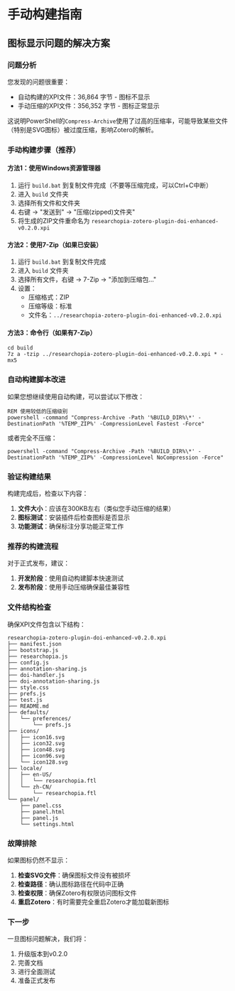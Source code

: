 # 手动构建指南

## 图标显示问题的解决方案

### 问题分析
您发现的问题很重要：
- 自动构建的XPI文件：36,864 字节 - 图标不显示
- 手动压缩的XPI文件：356,352 字节 - 图标正常显示

这说明PowerShell的`Compress-Archive`使用了过高的压缩率，可能导致某些文件（特别是SVG图标）被过度压缩，影响Zotero的解析。

### 手动构建步骤（推荐）

#### 方法1：使用Windows资源管理器
1. 运行 `build.bat` 到复制文件完成（不要等压缩完成，可以Ctrl+C中断）
2. 进入 `build` 文件夹
3. 选择所有文件和文件夹
4. 右键 → "发送到" → "压缩(zipped)文件夹"
5. 将生成的ZIP文件重命名为 `researchopia-zotero-plugin-doi-enhanced-v0.2.0.xpi`

#### 方法2：使用7-Zip（如果已安装）
1. 运行 `build.bat` 到复制文件完成
2. 进入 `build` 文件夹
3. 选择所有文件，右键 → 7-Zip → "添加到压缩包..."
4. 设置：
   - 压缩格式：ZIP
   - 压缩等级：标准
   - 文件名：`../researchopia-zotero-plugin-doi-enhanced-v0.2.0.xpi`

#### 方法3：命令行（如果有7-Zip）
```batch
cd build
7z a -tzip ../researchopia-zotero-plugin-doi-enhanced-v0.2.0.xpi * -mx5
```

### 自动构建脚本改进

如果您想继续使用自动构建，可以尝试以下修改：

```batch
REM 使用较低的压缩级别
powershell -command "Compress-Archive -Path '%BUILD_DIR%\*' -DestinationPath '%TEMP_ZIP%' -CompressionLevel Fastest -Force"
```

或者完全不压缩：
```batch
powershell -command "Compress-Archive -Path '%BUILD_DIR%\*' -DestinationPath '%TEMP_ZIP%' -CompressionLevel NoCompression -Force"
```

### 验证构建结果

构建完成后，检查以下内容：

1. **文件大小**：应该在300KB左右（类似您手动压缩的结果）
2. **图标测试**：安装插件后检查图标是否显示
3. **功能测试**：确保标注分享功能正常工作

### 推荐的构建流程

对于正式发布，建议：

1. **开发阶段**：使用自动构建脚本快速测试
2. **发布阶段**：使用手动压缩确保最佳兼容性

### 文件结构检查

确保XPI文件包含以下结构：
```
researchopia-zotero-plugin-doi-enhanced-v0.2.0.xpi
├── manifest.json
├── bootstrap.js
├── researchopia.js
├── config.js
├── annotation-sharing.js
├── doi-handler.js
├── doi-annotation-sharing.js
├── style.css
├── prefs.js
├── test.js
├── README.md
├── defaults/
│   └── preferences/
│       └── prefs.js
├── icons/
│   ├── icon16.svg
│   ├── icon32.svg
│   ├── icon48.svg
│   ├── icon96.svg
│   └── icon128.svg
├── locale/
│   ├── en-US/
│   │   └── researchopia.ftl
│   └── zh-CN/
│       └── researchopia.ftl
└── panel/
    ├── panel.css
    ├── panel.html
    ├── panel.js
    └── settings.html
```

### 故障排除

如果图标仍然不显示：

1. **检查SVG文件**：确保图标文件没有被损坏
2. **检查路径**：确认图标路径在代码中正确
3. **检查权限**：确保Zotero有权限访问图标文件
4. **重启Zotero**：有时需要完全重启Zotero才能加载新图标

### 下一步

一旦图标问题解决，我们将：
1. 升级版本到v0.2.0
2. 完善文档
3. 进行全面测试
4. 准备正式发布
